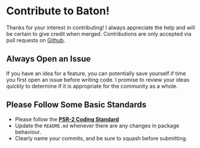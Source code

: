 # Contribute to Baton!

Thanks for your interest in contributing! I always appreciate the help and will be certain to give credit when merged. Contributions are only accepted via pull requests on [Github](https://github.com/jshannon63/laravel-baton).


## Always Open an Issue

If you have an idea for a feature, you can potentially save yourself if time you first open an issue before writing code. I promise to review your ideas quickly to determine if it is appropriate for the community as a whole.

## Please Follow Some Basic Standards

- Please follow the **[PSR-2 Coding Standard](https://github.com/php-fig/fig-standards/blob/master/accepted/PSR-2-coding-style-guide.md)** 
- Update the `README.md` whenever there are any changes in package behaviour.
- Clearly name your commits, and be sure to squash before submitting.
